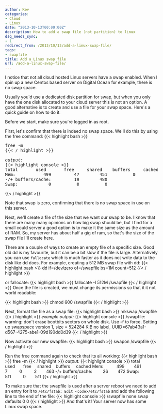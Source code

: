 ```yaml
---
author: Kev
categories:
- Cloud
- Linux
date: "2013-10-13T00:00:00Z"
description: How to add a swap file (not partition) to linux
dsq_needs_sync:
- 1
redirect_from: /2013/10/13/add-a-linux-swap-file/
tags:
- swapfile
title: Add a Linux swap file
url: /add-a-linux-swap-file/
---
```

I notice that not all cloud hosted Linux servers have a swap enabled. When I spin up a new Centos based server on Digital Ocean for example, there is no swap space.

Usually you'd use a dedicated disk partition for swap, but when you only have the one disk allocated to your cloud server this is not an option. A good alternative is to create and use a file for your swap space. Here's a quick guide on how to do it.

Before we start, make sure you're logged in as root.

First, let's confirm that there is indeed no swap space. We'll do this by using the free command:
{{< highlight bash >}}
<pre>free -m
{{< / highlight >}}

<em>output:</em>
{{< highlight console >}}
total       used       free     shared    buffers     cached
Mem:           499         47        451          0          4         23
-/+ buffers/cache:         19        480
Swap:            0          0          0</pre>
{{< / highlight >}}

Note that swap is zero, confirming that there is no swap space in use on this server.

Next, we'll create a file of the size that we want our swap to be. I know that there are many many opinions on how big swap should be, but I find for a small could server a good option is to make it the same size as the amount of RAM. So, my server has about half a gig of ram, so that's the size of the swap file I'll create here.

There are a couple of ways to create an empty file of a specific size. Good old dd is my favourite, but it can be a bit slow if the file is large. Alternatively you can use `fallocate` which is much faster as it does not write data to the disk like dd does. For example, creating a 512 MB swap file with dd:
{{< highlight bash >}}
dd if=/dev/zero of=/swapfile bs=1M count=512
{{< / highlight >}}

or fallocate:
{{< highlight bash >}}
fallocate -l 512M /swapfile
{{< / highlight >}}
Once the file is created, we must change its permissions so that it it not world readable:

{{< highlight bash >}}
chmod 600 /swapfile
{{< / highlight >}}

Next, format the file as a swap file:
{{< highlight bash >}}
mkswap /swapfile
{{< / highlight >}}
<em>example output:</em>
{{< highlight console >}}
/swapfile: warning: don't erase bootbits sectors
on whole disk. Use -f to force.
Setting up swapspace version 1, size = 524284 KiB
no label, UUID=67ab43a1-d567-4275-abe1-09d190dd0d39
{{< / highlight >}}

Now activate our new swapfile:
{{< highlight bash >}}
swapon /swapfile
{{< / highlight >}}

Run the free command again to check that its all working:
{{< highlight bash >}}
free -m
{{< / highlight >}}
<em>output:</em>
{{< highlight console >}}
total       used       free     shared    buffers     cached
Mem:           499        491          7          0          2        463
-/+ buffers/cache:         26        472
Swap:          511          0        511
{{< / highlight >}}

To make sure that the swapfile is used after a server reboot we need to add an entry for it to `/etc/fstab: Edit <code>/etc/fstab` and add the following line to the end of the file:
{{< highlight console >}}
/swapfile none swap defaults 0 0
{{< / highlight >}}
And that's it! Your server now has some Linux swap space.
